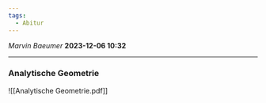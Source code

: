 ```yaml
---
tags:
  - Abitur
---
```

*Marvin Baeumer* **2023-12-06 10:32**

---
### Analytische Geometrie
![[Analytische Geometrie.pdf]]